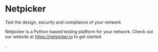 # Netpicker

Test the design, security and compliance of your network

Netpicker is a Python-based testing platform for your network. Check out our website at https://netpicker.io to get started.

.
